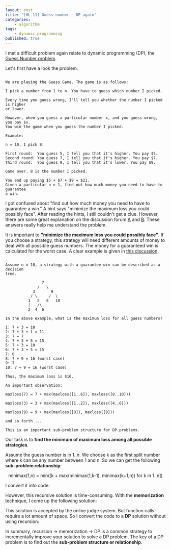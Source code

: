 ```yaml
---
layout: post
title: "[HL-11] Guess number - DP again"
categories: 
    - algorithm
tags: 
    - dynamic programming
published: true
---
```


I met a difficult problem again relate to dynamic programming (DP), the [Guess
Number problem](https://leetcode.com/problems/guess-number-higher-or-lower-ii/).  

Let's first have a look the problem. 

~~~

We are playing the Guess Game. The game is as follows:

I pick a number from 1 to n. You have to guess which number I picked.

Every time you guess wrong, I'll tell you whether the number I picked is higher
or lower.

However, when you guess a particular number x, and you guess wrong, you pay $x.
You win the game when you guess the number I picked.

Example:

n = 10, I pick 8.

First round:  You guess 5, I tell you that it's higher. You pay $5.
Second round: You guess 7, I tell you that it's higher. You pay $7.
Third round:  You guess 9, I tell you that it's lower. You pay $9.

Game over. 8 is the number I picked.

You end up paying $5 + $7 + $9 = $21.
Given a particular n ≥ 1, find out how much money you need to have to guarantee
a win.

~~~

I got confused about "find out how much money you need to have to guarantee a win." 
A hint says "minimize the maximum loss you could possibly face". 
After reading the hints, I still couldn't get a clue. 
However, there are some great explanation on the discussion forum [A](https://discuss.leetcode.com/topic/52760/still-confused-about-guarantee-a-win-why-minimize-the-max-cost/3)
and 
[B](https://discuss.leetcode.com/topic/53369/how-does-one-think-up-dp-solutions-for-these-types-of-problems/3).
These answers really help me understand the problem. 

It is important to __"minimize the maximum loss you could possibly face"__. 
If you choose a strategy, this strategy will need different 
amounts of money to deal with all possible guess numbers. The money for a 
guaranteed win is calculated for the worst case. 
A clear example is given in 
[this discussion](https://discuss.leetcode.com/topic/52760/still-confused-about-guarantee-a-win-why-minimize-the-max-cost/3).

~~~

Assume n = 10, a strategy with a guarantee win can be described as a decision
tree. 

                7
              /   \
            3       9
           / \     /  \
          1   5   8   10
          |   /\
          2  4  6

In the above example, what is the maximum loss for all guess numbers? 

1: 7 + 3 = 10
2: 7 + 3 + 1 = 11
3: 7 = 7
4: 7 + 3 + 5 = 15
5: 7 + 3 = 10
6: 7 + 3 + 5 = 15
7: 0
8: 7 + 9 = 16 (worst case)
9: 7
10: 7 + 9 = 16 (worst case)

Thus, the maximum loss is $16. 

An important observation: 

maxloss(7) = 7 + max(maxloss([1..6]), maxloss([8..10]))

maxloss(3) = 3 + max(maxloss([1..2]), maxloss([4..6]))

maxloss(9) = 9 + max(maxloss([8]), maxloss([9]))

and so forth ...

This is an important sub-problem structure for DP problems. 

~~~

Our task is to __find the minimum of maximum loss among all 
possible strategies__. 

Assume the guess number is in 1..n. We choose k as the first split number 
where k can be any number between 1 and n. So we can get the following 
__sub-problem relationship__: 

<span style="display: block; text-align: center;">minimax(1,n) = min([k + max(minimax(1,k-1), minimax(k+1,n)) for k in 1..n])</span>

I convert it into code: 

<script src="https://gist.github.com/HengfengLi/24850cd7ade0285e4f57f41afd58b93d.js"></script>

However, this recursive solution is time-consuming. With the __memorization__ technique, 
I come up the following solution: 

<script src="https://gist.github.com/HengfengLi/bb74e2d9782a6235a172b4a1afa28310.js"></script>

This solution is accepted by the online judge system. But function calls require a lot 
amount of space. So I convert the code to a __DP__ solution without using recursion: 

<script src="https://gist.github.com/HengfengLi/4c4b1f283a9d30d482e73860f7617284.js"></script>

In summary, recursion -> memorization -> DP is a common strategy to incrementally
improve your solution to solve a DP problem. The key of a DP problem is to
find out the __sub-problem structure or relationship__. 
